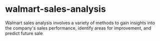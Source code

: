 # walmart-sales-analysis
Walmart sales analysis involves a variety of methods to gain insights into the company's sales performance, identify areas for improvement, and predict future sale
